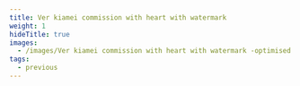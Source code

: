 ```yaml
---
title: Ver kiamei commission with heart with watermark
weight: 1
hideTitle: true
images:
  - /images/Ver kiamei commission with heart with watermark -optimised.jpg
tags:
  - previous
---
```

